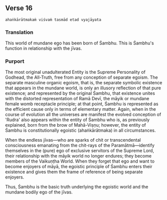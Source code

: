 ## Verse 16

    ahaṅkārātmakaṁ viśvaṁ tasmād etad vyajāyata

### Translation

This world of mundane ego has been born of Śambhu. This is Śambhu's function in relationship with the jīvas.

### Purport

The most original unadulterated Entity is the Supreme Personality of Godhead, the All-Truth, free from any conception of separate egoism. The separate masculine organic egoism, that is, the separate symbolic existence that appears in the mundane world, is only an illusory reflection of that pure existence; and represented by the original Śambhu, that existence unites with the distorted representation of Ramā Devī, the māyik or mundane female womb receptacle principle; at that point, Śambhu is represented as the efficient cause only in terms of elementary matter. Again, when in the course of evolution all the universes are manifest the evolved conception of 'Rudra' also appears within the entity of Śambhu who is, as previously explained, born from the brow of Mahā-Viṣṇu; however, the entity of Śambhu is constitutionally egoistic (ahaṅkārātmaka) in all circumstances.

When the endless jīvas—who are sparks of chit or transcendental consciousness emanating from the chit-rays of the Paramātmā—identify themselves in the (pure) ego of exclusive servitors of the Supreme Lord, their relationship with the māyik world no longer endures; they become members of the Vaikuṇṭha World. When they forget that ego and want to become enjoyers of māyā, the egoistic principle of Śambhu enters their existence and gives them the frame of reference of being separate enjoyers.

Thus, Śambhu is the basic truth underlying the egoistic world and the mundane bodily ego of the jīvas.
